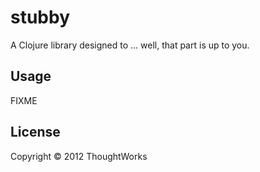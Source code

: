 # stubby

A Clojure library designed to ... well, that part is up to you.

## Usage

FIXME

## License

Copyright © 2012 ThoughtWorks

